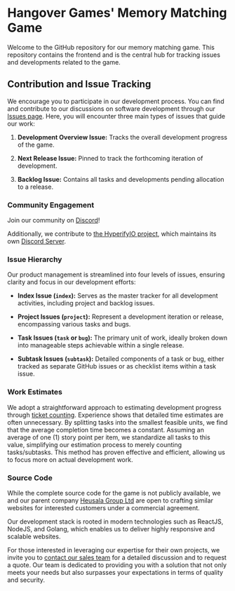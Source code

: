# Hangover Games' Memory Matching Game

Welcome to the GitHub repository for our memory matching game. This repository 
contains the frontend and is the central hub for tracking issues and 
developments related to the game.

## Contribution and Issue Tracking

We encourage you to participate in our development process. You can find and 
contribute to our discussions on software development through our [Issues 
page](https://github.com/hangovergames/project-memory/issues). Here, you will 
encounter three main types of issues that guide our work:

1. **Development Overview Issue:** Tracks the overall development progress of 
   the game.

2. **Next Release Issue:** Pinned to track the forthcoming iteration of 
   development.

3. **Backlog Issue:** Contains all tasks and developments pending allocation to 
   a release.

### Community Engagement

Join our community on [Discord](https://discord.com/invite/tKKMczp)!

Additionally, we contribute to 
[the HyperifyIO project](https://github.com/hyperifyio), which maintains its own 
[Discord Server](https://discord.com/invite/UBTrHxA78f).

### Issue Hierarchy

Our product management is streamlined into four levels of issues, ensuring 
clarity and focus in our development efforts:

- **Index Issue (`index`):** Serves as the master tracker for all development 
  activities, including project and backlog issues.

- **Project Issues (`project`):** Represent a development iteration or release, 
  encompassing various tasks and bugs.

- **Task Issues (`task` or `bug`):** The primary unit of work, ideally broken 
  down into manageable steps achievable within a single release.

- **Subtask Issues (`subtask`):** Detailed components of a task or bug, either 
  tracked as separate GitHub issues or as checklist items within a task issue.

### Work Estimates

We adopt a straightforward approach to estimating development progress through 
[ticket 
counting](https://info.thoughtworks.com/rs/thoughtworks2/images/twebook-perspectives-estimation_1.pdf). 
Experience shows that detailed time estimates are often unnecessary. By 
splitting tasks into the smallest feasible units, we find that the average 
completion time becomes a constant. Assuming an average of one (1) story point 
per item, we standardize all tasks to this value, simplifying our estimation 
process to merely counting tasks/subtasks. This method has proven effective and 
efficient, allowing us to focus more on actual development work.

### Source Code

While the complete source code for the game is not publicly 
available, we and our parent company [Heusala Group Ltd](https://heusalagroup.fi) are 
open to crafting similar websites for interested customers under a commercial 
agreement.

Our development stack is rooted in modern technologies such as ReactJS, NodeJS, 
and Golang, which enables us to deliver highly responsive and scalable 
websites. 

For those interested in leveraging our expertise for their own projects, we 
invite you to [contact our sales team](https://www.heusalagroup.fi/contact) for 
a detailed discussion and to request a quote. Our team is dedicated to 
providing you with a solution that not only meets your needs but also surpasses 
your expectations in terms of quality and security.
